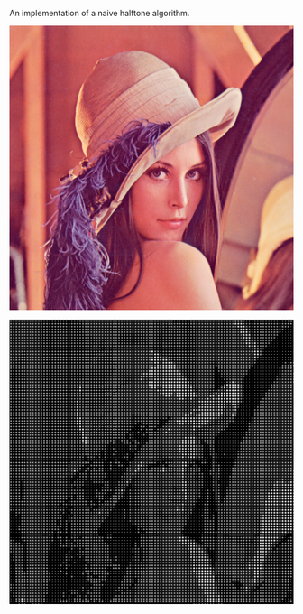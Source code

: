 An implementation of a naive halftone algorithm. 

![Before halftone](./lenna.png)

![After halftone](halftone.png)